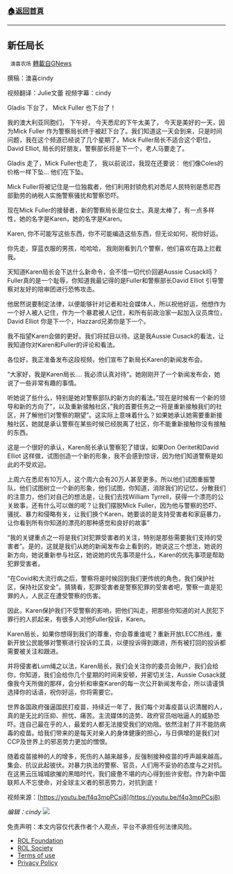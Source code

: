 ###  [:house:返回首頁](https://github.com/ourhimalayas/txt)
---


## 新任局长
` 澳喜农场` [轉載自GNews](https://gnews.org/zh-hans/1702241/)

撰稿：澳喜cindy

视频翻译：Julie文蕾 视频字幕：cindy

Gladis 下台了， Mick Fuller 也下台了！

我的澳大利亚同胞们， 下午好， 今天悉尼的下午太美了， 今天是美好的一天，因为Mick Fuller 作为警察局长终于被赶下台了。我们知道这一天会到来，只是时间问题，我在这个频道已经说了几个星期了，Mick Fuller局长不适合这个职位， David Elliot, 局长的好朋友，警察部长将是下一个，老人马要走了。

Gladis 走了，Mick Fuller也走了， 我以前说过，我现在还要说： 他们像Coles的价格一样下坠… 他们在下坠。

Mick Fuller将被记住是一位独裁者，他们利用封锁危机对悉尼人民特别是悉尼西部勤劳的纳税人实施警察骚扰和警察恐吓。

现在Mick Fuller的接替者，新的警察局长是位女士。真是太棒了，有一点多样性，她的名字是Karen，她的名字是Karen。

Karen, 你不可能写这些东西，你不可能编造这些东西，但无论如何，祝你好运。

你先走，穿蓝衣服的男孩，哈哈哈， 我刚刚看到几个警察，他们喜欢在路上拦截我。

天知道Karen局长会下达什么新命令，会不惜一切代价回避Aussie Cusack吗？Fuller真的是一个耻辱，你知道我最记得的是Fuller和警察部长David Elliot 引导警察对友好的陪审团进行恐怖攻击。

他居然说要制定法律，以便能够针对记者和社会媒体人，所以祝他好运，他想作为一个好人被人记住，作为一个暴君被人记住，和所有前政治家一起加入议员席位，David Elliot 你是下一个，Hazzard兄弟你是下一个。

我不指望Karen会做的更好。我们将拭目以待。这是我Aussie Cusack的看法，让我知道你对Karen和Fuller的评论和看法。

各位好，我正准备发布这段视频，他们宣布了新局长Karen的新闻发布会。

“大家好，我是Karen局长…. 我必须认真对待”。她刚刚开了一个新闻发布会，她说了一些非常有趣的事情。

听她说了些什么，特别是她对警察部队的新方向的看法。”现在是时候有一个新的领导和新的方向了”，以及重新接触社区，”我的首要任务之一将是重新接触我们的社区，并了解他们对警察的期望”。这实际上意味着什么？如果她承认她需要重新接触社区，她就是承认警察在某些时候已经脱离了社区，你不能重新接触你没有接触的东西。

这是一个很好的承认，Karen局长承认警察犯了错误，如果Don Oeritet和David Elliot 这样做，试图创造一个新的形象，我不会感到惊讶，因为他们知道警察是如此的不受欢迎。

上周六在悉尼有10万人，这个周六会有20万人甚至更多。所以他们试图重振警队，他们试图树立一个新的形象，他们试图，你知道，消除我们的记忆，分散我们的注意力，他们对自己的想法是，让我们去找William Tyrrell，获得一个漂亮的公关故事，还有什么可以做的呢？让我们摆脱Mick Fuller，因为他与警察的恐吓、骚扰、暴力和侵略有关，让我们换个Karen，她要谈的是支持受害者和家庭暴力，让你看到所有你知道的漂亮的那种感觉和良好的故事”

“我的关键重点之一将是我们对犯罪受害者的关注，特别是那些需要我们支持的受害者”。是的，这就是我们从她的新闻发布会上看到的，她说这三个想法，她说的新方向，她说重新参与社区，她说她的优先事项是什么，Karen的优先事项是帮助犯罪受害者。

“在Covid和大流行病之后，警察将是时候回到我们更传统的角色，我们保护社区，保持社区安全”。猜猜看，犯罪受害者是警察犯罪的受害者吧，警察一直是犯罪的人，人民正在遭受警察的伤害。

因此，Karen保护我们不受警察的影响，把他们叫走，把那些你知道的对人民犯下罪行的人抓起来，有很多人对他Fuller投诉，Karen。

Karen局长，如果你想得到我们的尊重，你会尊重谁呢？重新开放LECC热线，重新开放公民能够对警察进行投诉的工具，以便投诉得到跟进，所有被打回的投诉都需要被关注和跟进。

并将侵害者Lum绳之以法，Karen局长，我们会关注你的委员会账户，我们会给你，你知道，我们会给你几个星期的时间来安顿，并密切关注，Aussie Cusack就像我今天所做的那样，会分析和审查Karen的每一次公开新闻发布会，所以请谨慎选择你的话语，祝你好运，你将需要它。

世界各国政府强逼国民打疫苗，持续近一年了，我们每个对毒疫苗认识清醒的人，真的是无比的压抑、担忧、痛苦。主流媒体的造势、政府官员咄咄逼人的威胁恐吓。连自己最在乎的人，最爱的人都无法接受我们的劝阻。依然注射了并不能防病毒的疫苗。给我们带来的是每天对亲人的身体健康的担心，与日俱增的是我们对CCP及世界上的邪恶势力更加的憎恨。

随着疫苗接种的人的增多，死伤的人越来越多，反强制接种疫苗的呼声越来越高。集会、抗议此起彼伏。对暴力执法的警察、官员，人们用不妥协的态度与之对抗。在这黑云压城城欲摧的黑暗时代，我们疲惫不堪的内心得到些许安慰。作为新中国联邦人不忘使命，对全球主义者的邪恶势力，对抗到底！

视频来源：[https://youtu.be/f4q3mpPCsj8](https://youtu.be/f4q3mpPCsj8)

*编辑：cindy*
![](https://assets.gnews.org/wp-content/uploads/2021/11/澳喜图标2-1-3.jpg)
 

免责声明：本文内容仅代表作者个人观点，平台不承担任何法律风险。

- [ROL Foundation](https://rolfoundation.org/)
- [ROL Society](https://rolsociety.org/)
- [Terms of use](https://gnews.org/terms-of-use-3/)
- [Privacy Policy](https://gnews.org/privacy-policy/)
